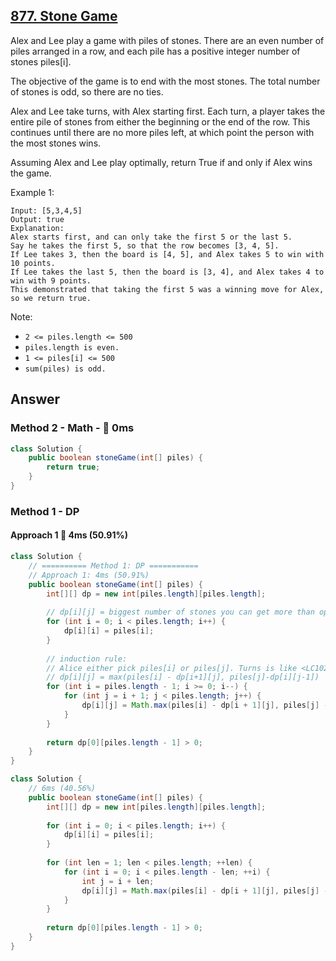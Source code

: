 ## [877. Stone Game](https://leetcode.com/problems/stone-game/)

Alex and Lee play a game with piles of stones.  There are an even number of piles arranged in a row, and each pile has a positive integer number of stones piles[i].

The objective of the game is to end with the most stones.  The total number of stones is odd, so there are no ties.

Alex and Lee take turns, with Alex starting first.  Each turn, a player takes the entire pile of stones from either the beginning or the end of the row.  This continues until there are no more piles left, at which point the person with the most stones wins.

Assuming Alex and Lee play optimally, return True if and only if Alex wins the game.

Example 1:
```
Input: [5,3,4,5]
Output: true
Explanation: 
Alex starts first, and can only take the first 5 or the last 5.
Say he takes the first 5, so that the row becomes [3, 4, 5].
If Lee takes 3, then the board is [4, 5], and Alex takes 5 to win with 10 points.
If Lee takes the last 5, then the board is [3, 4], and Alex takes 4 to win with 9 points.
This demonstrated that taking the first 5 was a winning move for Alex, so we return true.
``` 

Note:

- `2 <= piles.length <= 500`
- `piles.length is even.`
- `1 <= piles[i] <= 500`
- `sum(piles) is odd.`

## Answer
### Method 2 - Math - :rocket: 0ms
```java
class Solution {
    public boolean stoneGame(int[] piles) {
        return true;
    }
}
```
### Method 1 - DP
#### Approach 1 :rabbit: 4ms (50.91%)
```java
class Solution {
    // ========== Method 1: DP ===========
    // Approach 1: 4ms (50.91%)
    public boolean stoneGame(int[] piles) {
        int[][] dp = new int[piles.length][piles.length];
        
        // dp[i][j] = biggest number of stones you can get more than opponent picking piles in piles[i:j]
        for (int i = 0; i < piles.length; i++) {
            dp[i][i] = piles[i];
        }
        
        // induction rule: 
        // Alice either pick piles[i] or piles[j]. Turns is like <LC1025.Divisor Game>. true->false, positive -> negative.
        // dp[i][j] = max(piles[i] - dp[i+1][j], piles[j]-dp[i][j-1])
        for (int i = piles.length - 1; i >= 0; i--) {
            for (int j = i + 1; j < piles.length; j++) {
                dp[i][j] = Math.max(piles[i] - dp[i + 1][j], piles[j] - dp[i][j - 1]);
            }
        }
        
        return dp[0][piles.length - 1] > 0;
    }
}
```
```java
class Solution {
    // 6ms (40.56%)
    public boolean stoneGame(int[] piles) {
        int[][] dp = new int[piles.length][piles.length];
        
        for (int i = 0; i < piles.length; i++) {
            dp[i][i] = piles[i];
        }
        
        for (int len = 1; len < piles.length; ++len) {
            for (int i = 0; i < piles.length - len; ++i) {
                int j = i + len;
                dp[i][j] = Math.max(piles[i] - dp[i + 1][j], piles[j] - dp[i][j - 1]);
            }
        }
        
        return dp[0][piles.length - 1] > 0;
    }
}
```
